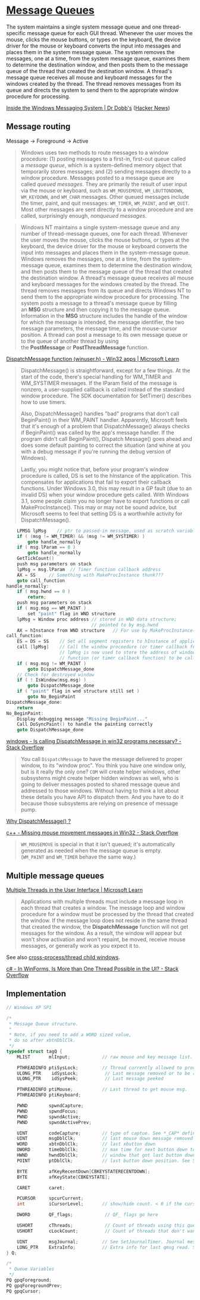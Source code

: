 # [Message Queues](https://learn.microsoft.com/en-us/windows/win32/winmsg/about-messages-and-message-queues)
The system maintains a single system message queue and one thread-specific message queue for each GUI thread. Whenever the user moves the mouse, clicks the mouse buttons, or types on the keyboard, the device driver for the mouse or keyboard converts the input into messages and places them in the system message queue. The system removes the messages, one at a time, from the system message queue, examines them to determine the destination window, and then posts them to the message queue of the thread that created the destination window. A thread's message queue receives all mouse and keyboard messages for the windows created by the thread. The thread removes messages from its queue and directs the system to send them to the appropriate window procedure for processing.

[Inside the Windows Messaging System | Dr Dobb's](https://www.drdobbs.com/windows/inside-the-windows-messaging-system/184408943) ([Hacker News](https://news.ycombinator.com/item?id=20179944))

## Message routing
Message → Foreground → Active

> Windows uses two methods to route messages to a window procedure: (1) posting messages to a first-in, first-out queue called a *message queue*, which is a system-defined memory object that temporarily stores messages; and (2) sending messages directly to a window procedure. Messages posted to a message queue are called *queued messages*. They are primarily the result of user input via the mouse or keyboard, such as `WM_MOUSEMOVE`, `WM_LBUTTONDOWN`, `WM_KEYDOWN`, and `WM_CHAR` messages. Other queued messages include the timer, paint, and quit messages: `WM_TIMER`, `WM_PAINT`, and `WM_QUIT`. Most other messages are sent directly to a window procedure and are called, surprisingly enough, *nonqueued messages*.

> Windows NT maintains a single system-message queue and any number of thread-message queues, one for each thread. Whenever the user moves the mouse, clicks the mouse buttons, or types at the keyboard, the device driver for the mouse or keyboard converts the input into messages and places them in the system-message queue. Windows removes the messages, one at a time, from the system-message queue, examines them to determine the destination window, and then posts them to the message queue of the thread that created the destination window. A thread's message queue receives all mouse and keyboard messages for the windows created by the thread. The thread removes messages from its queue and directs Windows NT to send them to the appropriate window procedure for processing. The system posts a message to a thread's message queue by filling an **MSG** structure and then copying it to the message queue. Information in the **MSG** structure includes the handle of the window for which the message is intended, the message identifier, the two message parameters, the message time, and the mouse-cursor position. A thread can post a message to its own message queue or to the queue of another thread by using the **PostMessage** or **PostThreadMessage** function.

[DispatchMessage function (winuser.h) - Win32 apps | Microsoft Learn](https://learn.microsoft.com/en-us/windows/win32/api/winuser/nf-winuser-dispatchmessage)
> DispatchMessage() is straightforward, except for a few things. At the start of the code, there's special handling for WM_TIMER and WM_SYSTIMER messages. If the lParam field of the message is nonzero, a user-supplied callback is called instead of the standard window procedure. The SDK documentation for SetTimer() describes how to use timers.
>
> Also, DispatchMessage() handles "bad" programs that don't call BeginPaint() in their WM_PAINT handler. Apparently, Microsoft feels that it's enough of a problem that DispatchMessage() always checks if BeginPaint() was called by the app's message handler. If the program didn't call BeginPaint(), Dispatch Message() goes ahead and does some default painting to correct the situation (and whine at you with a debug message if you're running the debug version of Windows).
>
> Lastly, you might notice that, before your program's window procedure is called, DS is set to the hInstance of the application. This compensates for applications that fail to export their callback functions. Under Windows 3.0, this may result in a GP fault (due to an invalid DS) when your window procedure gets called. With Windows 3.1, some people claim you no longer have to export functions or call MakeProcInstance(). This may or may not be sound advice, but Microsoft seems to feel that setting DS is a worthwhile activity for DispatchMessage().

```c
    LPMSG lpMsg    // ptr to passed-in message, used as scratch variable.
    if ( (msg != WM_TIMER) && (msg != WM_SYSTIMER) )
        goto handle_normally
    if ( msg.lParam == 0 )
        goto handle_normally
    GetTickCount()
    push msg parameters on stack
    lpMsg = msg.lParam  // Timer function callback address
    AX = SS     // Something with MakeProcInstance thunk???
    goto call_function
handle_normally:
    if ( msg.hwnd == 0 )
        return;
    push msg parameters on stack
    if ( msg.msg == WM_PAINT )
        set "paint" flag in WND structure
    lpMsg = Window proc address // stored in WND data structure;
                                // pointed to by msg.hwnd
    AX = hInstance from WND structure   // For use by MakeProcInstance() thunks
call_function:
    ES = DS = SS    // Set all segment registers to hInstance of application
    call [lpMsg]    // Call the window proceedure (or timer callback fn).
                    // lpMsg is now used to store the address of window
                    // function (or timer callback function) to be called
    if ( msg.msg != WM_PAINT )
        goto DispatchMessage_done
    // Check for destroyed window
    if ( ! IsWindow(msg.msg) )
        goto DispatchMessage_done
    if ( "paint" flag in wnd structure still set )
        goto No_BeginPaint
DispatchMessage_done:
    return
No_BeginPaint:
    Display debugging message "Missing BeginPaint..."
    Call DoSyncPaint() to handle the painting correctly
    goto DispatchMessage_done
```

[windows - Is calling DispatchMessage in win32 programs necessary? - Stack Overflow](https://stackoverflow.com/questions/12282270/is-calling-dispatchmessage-in-win32-programs-necessary)
> You call `DispatchMessage` to have the message delivered to proper window, to its "window proc". You think you have one window only, but is it really the only one? `COM` will create helper windows, other subsystems might create helper hidden windows as well, who is going to deliver messages posted to shared message queue and addressed to those windows. Without having to think a lot about these details you have API to dispatch them. And you have to do it because those subsystems are relying on presence of message pump.

[Why DispatchMessage() ?](https://comp.os.ms-windows.programmer.win32.narkive.com/onvrvxhN/why-dispatchmessage)

[c++ - Missing mouse movement messages in Win32 - Stack Overflow](https://stackoverflow.com/questions/17512457/missing-mouse-movement-messages-in-win32)
> `WM_MOUSEMOVE` is special in that it isn't queued; it's automatically generated as needed when the message queue is empty. (`WM_PAINT` and `WM_TIMER` behave the same way.)

## Multiple message queues
[Multiple Threads in the User Interface | Microsoft Learn](https://learn.microsoft.com/en-us/previous-versions/ms810439(v=msdn.10)?redirectedfrom=MSDN)
> Applications with multiple threads must include a message loop in each thread that creates a window. The message loop and window procedure for a window must be processed by the thread that created the window. If the message loop does not reside in the same thread that created the window, the **DispatchMessage** function will not get messages for the window. As a result, the window will appear but won't show activation and won't repaint, be moved, receive mouse messages, or generally work as you expect it to.

See also [cross-process/thread child windows](../Windows/Types/Child.md#cross-processthread).

[c# - In WinForms, Is More than One Thread Possible in the UI? - Stack Overflow](https://stackoverflow.com/questions/21728740/in-winforms-is-more-than-one-thread-possible-in-the-ui)

## Implementation
```cpp
// Windows XP SP1

/*
 * Message Queue structure.
 *
 * Note, if you need to add a WORD sized value,
 * do so after xbtnDblClk.
 */
typedef struct tagQ {
    MLIST       mlInput;            // raw mouse and key message list.

    PTHREADINFO ptiSysLock;         // Thread currently allowed to process input
    ULONG_PTR    idSysLock;          // Last message removed or to be removed before unlocking
    ULONG_PTR    idSysPeek;          // Last message peeked

    PTHREADINFO ptiMouse;           // Last thread to get mouse msg.
    PTHREADINFO ptiKeyboard;

    PWND        spwndCapture;
    PWND        spwndFocus;
    PWND        spwndActive;
    PWND        spwndActivePrev;

    UINT        codeCapture;        // type of captue. See *_CAP* defines in this file
    UINT        msgDblClk;          // last mouse down message removed
    WORD        xbtnDblClk;         // last xbutton down
    DWORD       timeDblClk;         // max time for next button down to be taken as double click
    HWND        hwndDblClk;         // window that got last button down
    POINT       ptDblClk;           // last button down position. See SYSMET(C?DOUBLECLK)

    BYTE        afKeyRecentDown[CBKEYSTATERECENTDOWN];
    BYTE        afKeyState[CBKEYSTATE];

    CARET       caret;

    PCURSOR     spcurCurrent;
    int         iCursorLevel;       // show/hide count. < 0 if the cursor is not visible

    DWORD       QF_flags;            // QF_ flags go here

    USHORT      cThreads;            // Count of threads using this queue
    USHORT      cLockCount;          // Count of threads that don't want this queue freed

    UINT        msgJournal;         // See SetJournalTimer. Journal message to be delivered when timer goes off
    LONG_PTR    ExtraInfo;          // Extra info for last qmsg read. See GetMessageExtraInfo
} Q;

/*
 * Queue Variables
 */
PQ gpqForeground;
PQ gpqForegroundPrev;
PQ gpqCursor;
```
